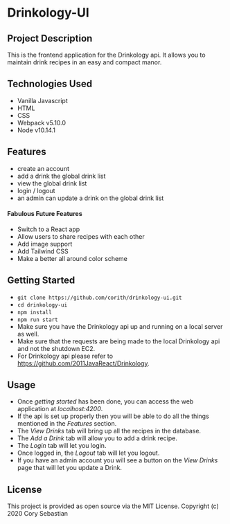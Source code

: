 # Drinkology-UI

## Project Description
This is the frontend application for the Drinkology api. It allows you to maintain drink recipes in an easy and compact manor.

## Technologies Used
- Vanilla Javascript
- HTML
- CSS
- Webpack v5.10.0
- Node v10.14.1

## Features
- create an account
- add a drink the global drink list
- view the global drink list
- login / logout
- an admin can update a drink on the global drink list

#### Fabulous Future Features
- Switch to a React app
- Allow users to share recipes with each other
- Add image support
- Add Tailwind CSS
- Make a better all around color scheme

## Getting Started
- ```git clone https://github.com/corith/drinkology-ui.git```
- ```cd drinkology-ui```
- ```npm install```
- ```npm run start```
- Make sure you have the Drinkology api up and running on a local server as well.
- Make sure that the requests are being made to the local Drinkology api and not the shutdown EC2.
- For Drinkology api please refer to https://github.com/2011JavaReact/Drinkology.

## Usage
- Once *getting started* has been done, you can access the web application at *localhost:4200*.
- If the api is set up properly then you will be able to do all the things mentioned in the *Features* section.
- The *View Drinks* tab will bring up all the recipes in the database.
- The *Add a Drink* tab will allow you to add a drink recipe.
- The *Login* tab will let you login.
- Once logged in, the *Logout* tab will let you logout. 
- If you have an admin account you will see a button on the *View Drinks* page that will let you update a Drink.

## License
This project is provided as open source via the MIT License.
Copyright (c) 2020 Cory Sebastian
